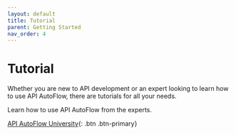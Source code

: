 ```yaml
---
layout: default
title: Tutorial
parent: Getting Started
nav_order: 4
---
```


# Tutorial
Whether you are new to API development or an expert looking to learn how to use API AutoFlow, there are tutorials for all your needs.

Learn how to use API AutoFlow from the experts.

[API AutoFlow University](https://www.apiautoflow.com/video-courses){: .btn .btn-primary}
